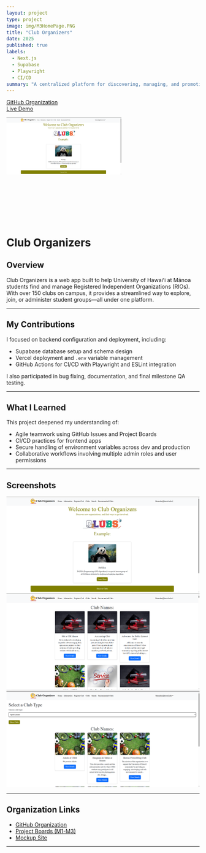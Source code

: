 ```yaml
---
layout: project
type: project
image: img/M3HomePage.PNG
title: "Club Organizers"
date: 2025
published: true
labels:
  - Next.js
  - Supabase
  - Playwright
  - CI/CD
summary: "A centralized platform for discovering, managing, and promoting UH Mānoa student clubs. Built with Next.js and deployed on Vercel."
---
```


[GitHub Organization](https://github.com/club-organizers)  
[Live Demo](https://club-main-sandy.vercel.app)

<img width="300px" class="rounded float-start pe-4" src="../img/M3HomePage.PNG">
<br><br><br><br><br><br><br><br>

# **Club Organizers**

## **Overview**  
Club Organizers is a web app built to help University of Hawaiʻi at Mānoa students find and manage Registered Independent Organizations (RIOs). With over 150 clubs on campus, it provides a streamlined way to explore, join, or administer student groups—all under one platform.

---

## **My Contributions**  
I focused on backend configuration and deployment, including:
- Supabase database setup and schema design
- Vercel deployment and `.env` variable management
- GitHub Actions for CI/CD with Playwright and ESLint integration

I also participated in bug fixing, documentation, and final milestone QA testing.

---

## **What I Learned**  
This project deepened my understanding of:
- Agile teamwork using GitHub Issues and Project Boards
- CI/CD practices for frontend apps
- Secure handling of environment variables across dev and production
- Collaborative workflows involving multiple admin roles and user permissions

---

## **Screenshots**
<img src="../img/M3HomePage.PNG" width="600">
<img src="../img/M3CLUBS.PNG" width="600">
<img src="../img/M3REC.PNG" width="600">

---

## **Organization Links**  
- [GitHub Organization](https://github.com/club-organizers)  
- [Project Boards (M1-M3)](https://github.com/orgs/club-organizers/projects)
- [Mockup Site](https://sites.google.com/hawaii.edu/cluborganizers/landing-page)

---
